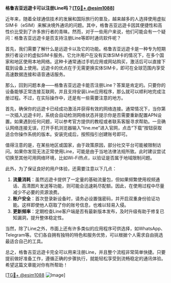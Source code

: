 **格鲁吉亚远遊卡可以注册Line吗？[[TG💪+ @esim1088](https://t.me/s/esim1088)]**

近年来，随着全球通信技术的发展和国际旅行的普及，越来越多的人选择使用虚拟SIM卡（eSIM）来解决境外通讯的问题。其中，格鲁吉亚远遊卡因其便捷性和高性价比受到了许多旅行者的青睐。然而，对于一些用户来说，他们可能会有一个疑问：格鲁吉亚远遊卡是否支持注册Line等即时通讯软件呢？

首先，我们需要了解什么是远遊卡以及它的功能。格鲁吉亚远遊卡是一种专为短期旅行者设计的虚拟SIM卡服务。它允许用户在没有实体SIM卡的情况下，在多个国家和地区使用本地网络。这种卡通常通过手机应用或网站购买，激活后可以直接下载到设备上使用。远遊卡的优点在于无需更换实体SIM卡，即可在全球范围内享受高速数据连接和语音通话服务。

那么，回到问题本身——格鲁吉亚远遊卡能否注册Line？答案是肯定的。只要你的设备能够正常连接互联网，并且支持安装Line应用程序，那么就可以顺利地完成注册过程。不过，在实际操作中，还是有一些需要注意的地方。

首先，确保你的远遊卡已经成功激活并获得有效的网络连接。通常情况下，当你第一次插入远遊卡时，系统会自动检测网络状态并提示你是否需要重新配置APN设置。如果遇到任何问题，可以参考官方提供的教程或者联系客服寻求帮助。一旦确认网络连接无误，打开手机浏览器输入“line.me”进入官网，点击“下载”按钮获取适合你操作系统的版本。安装完成后，按照指引创建账号即可。

值得注意的是，在某些地区或国家，由于政策原因，部分社交平台可能被限制访问。如果你发现无法正常使用Line，可能是由于当地法律法规所致。此时建议尝试切换至其他可用网络环境，比如Wi-Fi热点，以验证是否属于地域限制问题。

此外，为了保证良好的用户体验，还需要注意以下几点：

1. **流量消耗**：虽然远遊卡提供了一定量的基础流量包，但如果频繁使用视频通话、高清图片发送等功能，则可能会迅速耗尽配额。因此，在使用过程中尽量减少不必要的资源浪费。
2. **账户安全**：首次登录新设备时，请务必设置强密码，并开启双重身份验证功能。这样即使他人窃取了你的账号信息，也难以轻易入侵。
3. **更新频率**：定期检查Line客户端是否有最新版本发布，及时升级有助于修复已知漏洞，提升整体稳定性。

当然，除了Line之外，市面上还有许多类似的应用程序可供选择，如WhatsApp、Telegram等。它们各自拥有独特的特色和服务优势，可以根据个人需求自由挑选最适合自己的工具。

总之，格鲁吉亚远遊卡完全可以用来注册Line，并且整个流程非常简单快捷。只要提前做好准备工作，遵循正确的步骤执行，就能轻松享受到流畅稳定的通讯体验。希望这篇文章能对你有所帮助！

[[TG💪+ @esim1088](https://t.me/s/esim1088) ![Image](https://i.postimg.cc/4NQfJmqS/Snipaste-2025-05-13-00-14-12.png)]